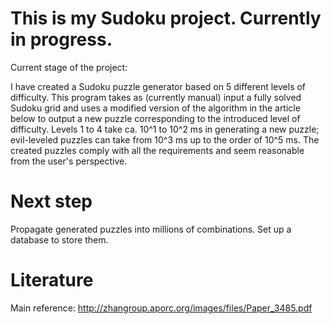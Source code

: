 # This is my Sudoku project. Currently in progress.

Current stage of the project:

I have created a Sudoku puzzle generator based on 5 different levels of difficulty. This program takes as (currently manual) input a fully solved Sudoku grid and uses a modified version of the algorithm in the article below to output a new puzzle corresponding to the introduced level of difficulty. Levels 1 to 4 take ca. 10^1 to 10^2 ms in generating a new puzzle; evil-leveled puzzles can take from 10^3 ms up to the order of 10^5 ms. The created puzzles comply with all the requirements and seem reasonable from the user's perspective.

# Next step

Propagate generated puzzles into millions of combinations. Set up a database to store them.

# Literature

Main reference: http://zhangroup.aporc.org/images/files/Paper_3485.pdf